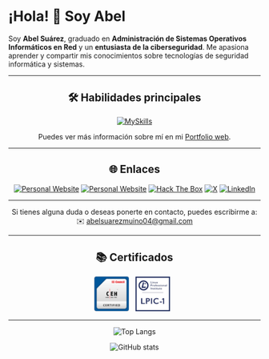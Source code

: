 # ¡Hola! 👋 Soy Abel

Soy **Abel Suárez**, graduado en **Administración de Sistemas Operativos Informáticos en Red** y un **entusiasta de la ciberseguridad**. Me apasiona aprender y compartir mis conocimientos sobre tecnologías de seguridad informática y sistemas.

---

<div align="center">

## 🛠️ Habilidades principales

[![MySkills](https://skillicons.dev/icons?i=linux,python,bash,kali,php,docker,astro,c,mysql,md,powershell,raspberrypi,regex,tailwind,vscode&theme=dark)]()

Puedes ver más información sobre mí en mi [Portfolio web](https://suarezmuinho.com).

---

## 🌐 Enlaces

[![Personal Website](https://img.shields.io/badge/Portafolio-1783ff?style=for-the-badge&logoColor=white)](https://suarezmuinho.com) [![Personal Website](https://img.shields.io/badge/Blog%20Personal-65c967?style=for-the-badge&logoColor=white)](https://blog.suarezmuinho.com) [![Hack The Box](https://img.shields.io/badge/HackTheBox-111927?style=for-the-badge&logo=Hack%20The%20Box&logoColor=9FEF00)](https://app.hackthebox.com/profile/1673263) [![X](https://img.shields.io/badge/X-000000?style=for-the-badge&logo=x&logoColor=white)](https://x.com/abelsrzz) [![LinkedIn](https://img.shields.io/badge/LinkedIn-0077B5?style=for-the-badge&logo=linkedin&logoColor=white)](https://www.linkedin.com/in/abelsrz)

---

Si tienes alguna duda o deseas ponerte en contacto, puedes escribirme a:  
✉️ [abelsuarezmuino04@gmail.com](mailto:abelsuarezmuino04@gmail.com)

---

## 📚 Certificados

<p align="center">
    <img src="img/ceh-v12.png" alt="Imagen 1" width="70" style="display: inline-block; margin-right: 10px;">
    <img src="img/lpic-1-certification.png" alt="Imagen 2" width="69" style="display: inline-block; margin-right: 10px;">
</p>

---

![Top Langs](https://github-readme-stats.vercel.app/api/top-langs?username=abelsrzz&layout=compact&theme=transparent&langs_count=8&card_width=700)

![GitHub stats](https://github-readme-stats.vercel.app/api?username=abelsrzz&show_icons=true&theme=transparent&card_width=700)

</div>
